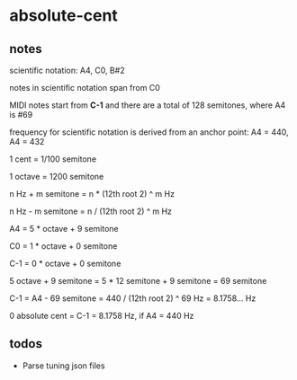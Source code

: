 # absolute-cent

## notes

scientific notation: A4, C0, B#2

notes in scientific notation span from C0

MIDI notes start from **C-1** and there are a total of 128 semitones, where A4 is #69

frequency for scientific notation is derived from an anchor point: A4 = 440, A4 = 432

1 cent = 1/100 semitone

1 octave = 1200 semitone

n Hz + m semitone = n * (12th root 2) ^ m Hz

n Hz - m semitone = n / (12th root 2) ^ m Hz

A4 = 5 * octave + 9 semitone

C0 = 1 * octave + 0 semitone

C-1 = 0 * octave + 0 semitone

5 octave + 9 semitone = 5 * 12 semitone + 9 semitone = 69 semitone

C-1 = A4 - 69 semitone = 440 / (12th root 2) ^ 69 Hz = 8.1758… Hz

0 absolute cent = C-1 = 8.1758  Hz, if A4 = 440 Hz

## todos

* Parse tuning json files
